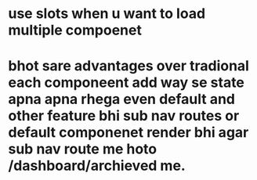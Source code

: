 # use slots when u want to load multiple compoenet
# bhot sare advantages over tradional each componeent add way se state apna apna rhega even default and other feature bhi sub nav routes or default componenet render bhi agar sub nav route me hoto /dashboard/archieved me.